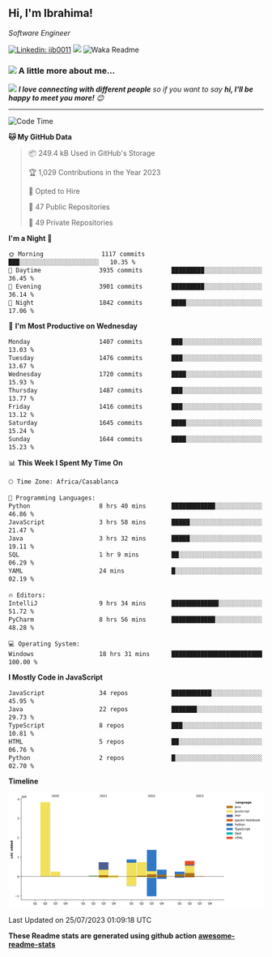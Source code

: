 <h2>Hi, I'm Ibrahima! </h2>
<p><em>Software Engineer 
</em></p>


[![Linkedin: iib0011](https://img.shields.io/badge/-iib0011-blue?style=flat-square&logo=Linkedin&logoColor=white&link=https://www.linkedin.com/in/iib0011/)](https://www.linkedin.com/in/iib0011/)
![](https://visitor-badge.glitch.me/badge?page_id=iib0011)
![Waka Readme](https://github.com/iib0011/iib0011/workflows/Waka%20Readme/badge.svg)


### <img src="https://media.giphy.com/media/VgCDAzcKvsR6OM0uWg/giphy.gif" width="50"> A little more about me...  


<img src="https://media.giphy.com/media/LnQjpWaON8nhr21vNW/giphy.gif" width="60"> <em><b>I love connecting with different people</b> so if you want to say <b>hi, I'll be happy to meet you more!</b> 😊</em>

---
<!--START_SECTION:waka-->
![Code Time](http://img.shields.io/badge/Code%20Time-2%2C354%20hrs-blue)

**🐱 My GitHub Data** 

> 📦 249.4 kB Used in GitHub's Storage 
 > 
> 🏆 1,029 Contributions in the Year 2023
 > 
> 💼 Opted to Hire
 > 
> 📜 47 Public Repositories 
 > 
> 🔑 49 Private Repositories 
 > 
**I'm a Night 🦉** 

```text
🌞 Morning                1117 commits        ███░░░░░░░░░░░░░░░░░░░░░░   10.35 % 
🌆 Daytime                3935 commits        █████████░░░░░░░░░░░░░░░░   36.45 % 
🌃 Evening                3901 commits        █████████░░░░░░░░░░░░░░░░   36.14 % 
🌙 Night                  1842 commits        ████░░░░░░░░░░░░░░░░░░░░░   17.06 % 
```
📅 **I'm Most Productive on Wednesday** 

```text
Monday                   1407 commits        ███░░░░░░░░░░░░░░░░░░░░░░   13.03 % 
Tuesday                  1476 commits        ███░░░░░░░░░░░░░░░░░░░░░░   13.67 % 
Wednesday                1720 commits        ████░░░░░░░░░░░░░░░░░░░░░   15.93 % 
Thursday                 1487 commits        ███░░░░░░░░░░░░░░░░░░░░░░   13.77 % 
Friday                   1416 commits        ███░░░░░░░░░░░░░░░░░░░░░░   13.12 % 
Saturday                 1645 commits        ████░░░░░░░░░░░░░░░░░░░░░   15.24 % 
Sunday                   1644 commits        ████░░░░░░░░░░░░░░░░░░░░░   15.23 % 
```


📊 **This Week I Spent My Time On** 

```text
🕑︎ Time Zone: Africa/Casablanca

💬 Programming Languages: 
Python                   8 hrs 40 mins       ████████████░░░░░░░░░░░░░   46.86 % 
JavaScript               3 hrs 58 mins       █████░░░░░░░░░░░░░░░░░░░░   21.47 % 
Java                     3 hrs 32 mins       █████░░░░░░░░░░░░░░░░░░░░   19.11 % 
SQL                      1 hr 9 mins         ██░░░░░░░░░░░░░░░░░░░░░░░   06.29 % 
YAML                     24 mins             █░░░░░░░░░░░░░░░░░░░░░░░░   02.19 % 

🔥 Editors: 
IntelliJ                 9 hrs 34 mins       █████████████░░░░░░░░░░░░   51.72 % 
PyCharm                  8 hrs 56 mins       ████████████░░░░░░░░░░░░░   48.28 % 

💻 Operating System: 
Windows                  18 hrs 31 mins      █████████████████████████   100.00 % 
```

**I Mostly Code in JavaScript** 

```text
JavaScript               34 repos            ███████████░░░░░░░░░░░░░░   45.95 % 
Java                     22 repos            ███████░░░░░░░░░░░░░░░░░░   29.73 % 
TypeScript               8 repos             ███░░░░░░░░░░░░░░░░░░░░░░   10.81 % 
HTML                     5 repos             ██░░░░░░░░░░░░░░░░░░░░░░░   06.76 % 
Python                   2 repos             █░░░░░░░░░░░░░░░░░░░░░░░░   02.70 % 
```



**Timeline**

![Lines of Code chart](https://raw.githubusercontent.com/iib0011/iib0011/master/assets/bar_graph.png)


 Last Updated on 25/07/2023 01:09:18 UTC
<!--END_SECTION:waka-->

**These Readme stats are generated using github action [awesome-readme-stats](https://github.com/iib0011/waka-readme-stats)**
